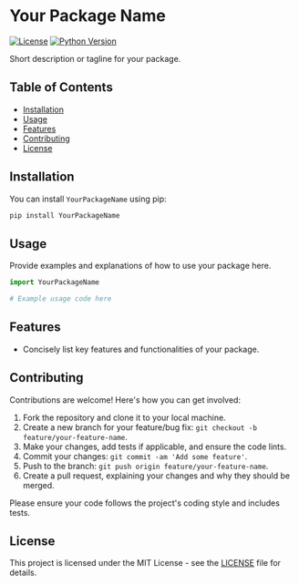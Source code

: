 
# Your Package Name

[![License](https://img.shields.io/badge/license-MIT-blue.svg)](https://opensource.org/licenses/MIT)
[![Python Version](https://img.shields.io/badge/python-%3E%3D3.6-blue.svg)](https://www.python.org/downloads/release/python-360/)

Short description or tagline for your package.

## Table of Contents

- [Installation](#installation)
- [Usage](#usage)
- [Features](#features)
- [Contributing](#contributing)
- [License](#license)

## Installation

You can install `YourPackageName` using pip:

```bash
pip install YourPackageName
```

## Usage

Provide examples and explanations of how to use your package here.

```python
import YourPackageName

# Example usage code here
```

## Features

- Concisely list key features and functionalities of your package.

## Contributing

Contributions are welcome! Here's how you can get involved:

1. Fork the repository and clone it to your local machine.
2. Create a new branch for your feature/bug fix: `git checkout -b feature/your-feature-name`.
3. Make your changes, add tests if applicable, and ensure the code lints.
4. Commit your changes: `git commit -am 'Add some feature'`.
5. Push to the branch: `git push origin feature/your-feature-name`.
6. Create a pull request, explaining your changes and why they should be merged.

Please ensure your code follows the project's coding style and includes tests.

## License

This project is licensed under the MIT License - see the [LICENSE](LICENSE) file for details.

